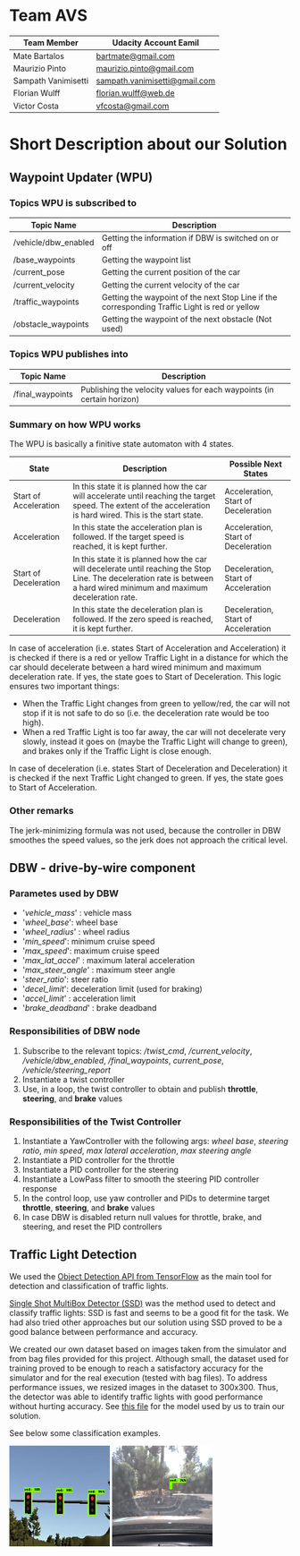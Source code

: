 # Team AVS

Team Member | Udacity Account Eamil
----------- | ---------------------
Mate Bartalos | bartmate@gmail.com
Maurizio Pinto | maurizio.pinto@gmail.com
Sampath Vanimisetti | sampath.vanimisetti@gmail.com
Florian Wulff | florian.wulff@web.de
Victor Costa | vfcosta@gmail.com

# Short Description about our Solution

## Waypoint Updater (WPU)

### Topics WPU is subscribed to

Topic Name | Description
---------- | -----------
/vehicle/dbw_enabled | Getting the information if DBW is switched on or off
/base_waypoints | Getting the waypoint list
/current_pose | Getting the current position of the car
/current_velocity | Getting the current velocity of the car
/traffic_waypoints | Getting the waypoint of the next Stop Line if the corresponding Traffic Light is red or yellow
/obstacle_waypoints | Getting the waypoint of the next obstacle (Not used)

### Topics WPU publishes into

Topic Name | Description
---------- | -----------
/final_waypoints | Publishing the velocity values for each waypoints (in certain horizon)

### Summary on how WPU works

The WPU is basically a finitive state automaton with 4 states.

State | Description | Possible Next States
----- | ----------- | ------------------
Start of Acceleration | In this state it is planned how the car will accelerate until reaching the target speed. The extent of the acceleration is hard wired. This is the start state. | Acceleration, Start of Deceleration
Acceleration | In this state the acceleration plan is followed. If the target speed is reached, it is kept further. | Acceleration, Start of Deceleration
Start of Deceleration | In this state it is planned how the car will decelerate until reaching the Stop Line. The deceleration rate is between a hard wired minimum and maximum deceleration rate. | Deceleration, Start of Acceleration
Deceleration | In this state the deceleration plan is followed. If the zero speed is reached, it is kept further. | Deceleration, Start of Acceleration

In case of acceleration (i.e. states Start of Acceleration and Acceleration) it is checked if there is a red or yellow Traffic Light in a distance for which the car should decelerate between a hard wired minimum and maximum deceleration rate. If yes, the state goes to Start of Deceleration. This logic ensures two important things:
* When the Traffic Light changes from green to yellow/red, the car will not stop if it is not safe to do so (i.e. the deceleration rate would be too high).
* When a red Traffic Light is too far away, the car will not decelerate very slowly, instead it goes on (maybe the Traffic Light will change to green), and brakes only if the Traffic Light is close enough.

In case of deceleration (i.e. states Start of Deceleration and Deceleration) it is checked if the next Traffic Light changed to green. If yes, the state goes to Start of Acceleration.


### Other remarks

The jerk-minimizing formula was not used, because the controller in DBW smoothes the speed values, so the jerk does not approach the critical level.

## DBW - drive-by-wire component

### Parametes used by DBW

* '*vehicle_mass*' : vehicle mass
* '*wheel_base*': wheel base
* '*wheel_radius*' : wheel radius
* '*min_speed*': minimum cruise speed
* '*max_speed*': maximum cruise speed
* '*max_lat_accel*' : maximum lateral acceleration
* '*max_steer_angle*' : maximum steer angle
* '*steer_ratio*': steer ratio
* '*decel_limit*': deceleration limit (used for braking)
* '*accel_limit*' : acceleration limit
* '*brake_deadband*' : brake deadband

### Responsibilities of DBW node

1. Subscribe to the relevant topics: */twist_cmd*, */current_velocity*, */vehicle/dbw_enabled*, */final_waypoints*, *current_pose*, */vehicle/steering_report*
2. Instantiate a twist controller
3. Use, in a loop, the twist controller to obtain and publish **throttle**, **steering**, and **brake** values
						  
### Responsibilities of the Twist Controller

1. Instantiate a YawController with the following args: *wheel base*, *steering ratio*, *min speed*, *max lateral acceleration*, *max steering angle*
2. Instantiate a PID controller for the throttle
3. Instantiate a PID controller for the steering
4. Instantiate a LowPass filter to smooth the steering PID controller response
5. In the control loop, use yaw controller and PIDs to determine target **throttle**, **steering**, and **brake** values
6. In case DBW is disabled return null values for throttle, brake, and steering, and reset the PID controllers


## Traffic Light Detection

We used the [Object Detection API from TensorFlow](https://github.com/tensorflow/models/tree/master/research/object_detection) as the main tool for detection and classification of traffic lights.

[Single Shot MultiBox Detector (SSD)](https://arxiv.org/abs/1512.02325) was the method used to detect and classify traffic lights: SSD is fast and seems to be a good fit for the task. We had also tried other approaches but our solution using SSD proved to be a good balance between performance and accuracy.

We created our own dataset based on images taken from the simulator and from bag files provided for this project.
Although small,  the dataset used for training proved to be enough to reach a satisfactory accuracy for the simulator and for the real execution (tested with bag files).
To address performance issues, we resized images in the dataset to 300x300. Thus, the detector was able to identify traffic lights with good performance without hurting accuracy. See [this file](https://github.com/team-avs/SystemIntegration/blob/master/ros/src/tl_detector/light_classification/model/ssd_mobilenet_v1_coco_real.config) for the model used by us to train our solution. 

See below some classification examples.

<img src="imgs/tl_detector1.png" width="180">
<img src="imgs/tl_detector2.png" width="180">